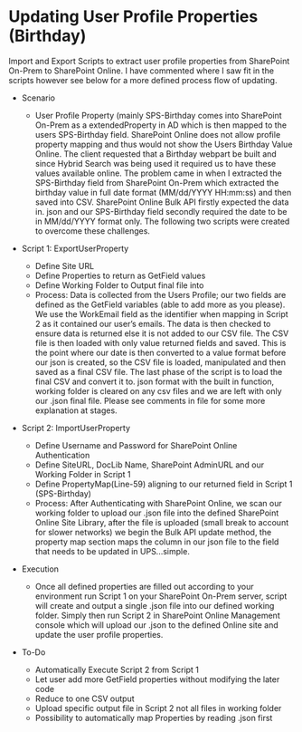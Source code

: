 # Updating User Profile Properties (Birthday)
Import and Export Scripts to extract user profile properties from SharePoint On-Prem to SharePoint Online. I have commented where I saw fit in the scripts however see below for a more defined process flow of updating. 

* Scenario
  * User Profile Property (mainly SPS-Birthday comes into SharePoint On-Prem as a extendedProperty in AD which is then mapped to the users SPS-Birthday field. SharePoint Online does not allow profile property mapping and thus would not show the Users Birthday Value Online. The client requested that a Birthday webpart be built and since Hybrid Search was being used it required us to have these values available online. The problem came in when I extracted the SPS-Birthday field from SharePoint On-Prem which extracted the birthday value in full date format (MM/dd/YYYY HH:mm:ss) and then saved into CSV. SharePoint Online Bulk API firstly expected the data in. json and our SPS-Birthday field secondly required the date to be in MM/dd/YYYY format only. The following two scripts were created to overcome these challenges. 

* Script 1: ExportUserProperty
  * Define Site URL 
  * Define Properties to return as GetField values
  * Define Working Folder to Output final file into
  * Process: Data is collected from the Users Profile; our two fields are defined as the GetField variables (able to add more as you please). We use the WorkEmail field as the identifier when mapping in Script 2 as it contained our user’s emails. The data is then checked to ensure data is returned else it is not added to our CSV file. The CSV file is then loaded with only value returned fields and saved. This is the point where our date is then converted to a value format before our json is created, so the CSV file is loaded, manipulated and then saved as a final CSV file. The last phase of the script is to load the final CSV and convert it to. json format with the built in function, working folder is cleared on any csv files and we are left with only our .json final file. Please see comments in file for some more explanation at stages. 

* Script 2: ImportUserProperty
  * Define Username and Password for SharePoint Online Authentication
  * Define SiteURL, DocLib Name, SharePoint AdminURL and our Working Folder in Script 1
  * Define PropertyMap(Line-59) aligning to our returned field in Script 1 (SPS-Birthday)
  * Process: After Authenticating with SharePoint Online, we scan our working folder to upload our .json file into the defined SharePoint Online Site Library, after the file is uploaded (small break to account for slower networks) we begin the Bulk API update method, the property map section maps the column in our json file to the field that needs to be updated in UPS...simple. 

* Execution
  * Once all defined properties are filled out according to your environment run Script 1 on your SharePoint On-Prem server, script will create and output a single .json file into our defined working folder. Simply then run Script 2 in SharePoint Online Management console which will upload our .json to the defined Online site and update the user profile properties.

* To-Do
  * Automatically Execute Script 2 from Script 1
  * Let user add more GetField properties without modifying the later code
  * Reduce to one CSV output
  * Upload specific output file in Script 2 not all files in working folder
  * Possibility to automatically map Properties by reading .json first
